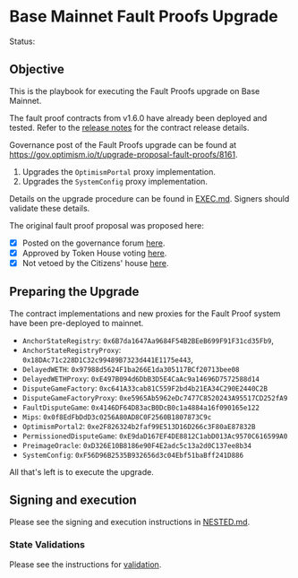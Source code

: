# Base Mainnet Fault Proofs Upgrade

Status: []()

## Objective

This is the playbook for executing the Fault Proofs upgrade on Base Mainnet.

The fault proof contracts from v1.6.0 have already been deployed and tested. Refer to the [release notes](https://github.com/ethereum-optimism/optimism/releases/tag/op-contracts%2Fv1.6.0) for the contract release details.

Governance post of the Fault Proofs upgrade can be found at https://gov.optimism.io/t/upgrade-proposal-fault-proofs/8161.

1. Upgrades the `OptimismPortal` proxy implementation.
2. Upgrades the `SystemConfig` proxy implementation.

Details on the upgrade procedure can be found in [EXEC.md](./EXEC.md). Signers should validate these details.

The original fault proof proposal was proposed here:

- [X] Posted on the governance forum [here](https://gov.optimism.io/t/upgrade-proposal-fault-proofs/8161).
- [X] Approved by Token House voting [here](https://vote.optimism.io/proposals/72085170435228531173144599119267762084652443676555508407874836206178427511368).
- [X] Not vetoed by the Citizens' house [here](https://snapshot.org/#/citizenshouse.eth/proposal/0xe2d86afceea73f2e2734550bec73af395b78826413fb3622b57dce43b2fd7b94).

## Preparing the Upgrade

The contract implementations and new proxies for the Fault Proof system have been pre-deployed to mainnet.

- `AnchorStateRegistry`: `0x6B7da1647Aa9684F54B2BEeB699F91F31cd35Fb9`,
- `AnchorStateRegistryProxy`: `0x18DAc71c228D1C32c99489B7323d441E1175e443`,
- `DelayedWETH`: `0x97988d5624F1ba266E1da305117BCf20713bee08`
- `DelayedWETHProxy`: `0xE497B094d6DbB3D5E4CaAc9a14696D7572588d14`
- `DisputeGameFactory`: `0xc641A33cab81C559F2bd4b21EA34C290E2440C2B`
- `DisputeGameFactoryProxy`: `0xe5965Ab5962eDc7477C8520243A95517CD252fA9`
- `FaultDisputeGame`: `0x4146DF64D83acB0DcB0c1a4884a16f090165e122`
- `Mips`: `0x0f8EdFbDdD3c0256A80AD8C0F2560B1807873C9c`
- `OptimismPortal2`: `0xe2F826324b2faf99E513D16D266c3F80aE87832B`
- `PermissionedDisputeGame`: `0xE9daD167EF4DE8812C1abD013Ac9570C616599A0`
- `PreimageOracle`: `0xD326E10B8186e90F4E2adc5c13a2d0C137ee8b34`
- `SystemConfig`: `0xF56D96B2535B932656d3c04Ebf51baBff241D886`

All that's left is to execute the upgrade.


## Signing and execution

Please see the signing and execution instructions in [NESTED.md](../../../NESTED.md).

### State Validations

Please see the instructions for [validation](./VALIDATION.md).
